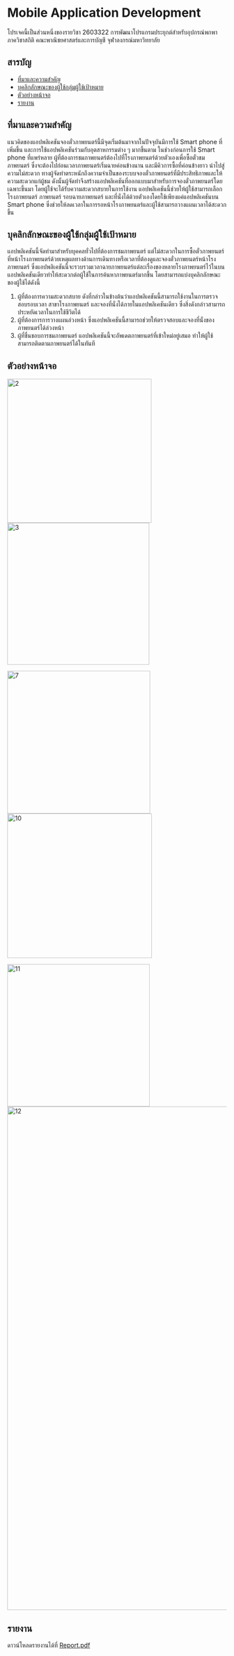 # Mobile Application Development

โปรเจคนี้เป็นส่วนหนึ่งของรายวิชา 2603322 การพัฒนาโปรแกรมประยุกต์สำหรับอุปกรณ์พกพา ภาควิชาสถิติ คณะพาณิชยศาสตร์และการบัญชี จุฬาลงกรณ์มหาวิทยาลัย

## สารบัญ

- [ที่มาและความสำคัญ](#ที่มาและความสำคัญ)
- [บุคลิกลักษณะของผู้ใช้กลุ่มผู้ใช้เป้าหมาย](#บุคลิกลักษณะของผู้ใช้กลุ่มผู้ใช้เป้าหมาย)
- [ตัวอย่างหน้าจอ](#ตัวอย่างหน้าจอ)
- [รายงาน](#รายงาน)

## ที่มาและความสำคัญ

แนวคิดของแอปพลิเคชันจองตั๋วภาพยนตร์นี้มีจุดเริ่มต้นมาจากในปัจจุบันมีการใช้ Smart phone ที่เพิ่มขึ้น และการใช้แอปพลิเคชันร่วมกับอุตสาหกรรมต่าง ๆ มากขึ้นตาม ในช่วงก่อนการใช้ Smart phone ที่แพร่หลาย ผู้ที่ต้องการชมภาพยนตร์ต้องไปที่โรงภาพยนตร์ด้วยตัวเองเพื่อซื้อตั๋วชมภาพยนตร์ ซึ่งจะต้องไปก่อนเวลาภาพยนตร์เริ่มฉายค่อนข้างนาน และมีคิวการซื้อที่ค่อนข้างยาว นำไปสู่ความไม่สะดวก ทางผู้จัดทำตระหนักถึงความจำเป็นของระบบจองตั๋วภาพยนตร์ที่มีประสิทธิภาพและให้ความสะดวกแก่ผู้ชม ดังนั้นผู้จัดทำจึงสร้างแอปพลิเคชันที่ออกแบบมาสำหรับการจองตั๋วภาพยนตร์โดยเฉพาะขึ้นมา โดยผู้ใช้จะได้รับความสะดวกสบายในการใช้งาน แอปพลิเคชันนี้ช่วยให้ผู้ใช้สามารถเลือกโรงภาพยนตร์ ภาพยนตร์ รอบฉายภาพยนตร์ และที่นั่งได้ด้วยตัวเองโดยใช้เพียงแค่แอปพลิเคชันบน Smart phone ซึ่งช่วยให้ลดเวลาในการรอหน้าโรงภาพยนตร์และผู้ใช้สามารถวางแผนเวลาได้สะดวกขึ้น

## บุคลิกลักษณะของผู้ใช้กลุ่มผู้ใช้เป้าหมาย

แอปพลิเคชันนี้จัดทำมาสำหรับบุคคลทั่วไปที่ต้องการชมภาพยนตร์ แต่ไม่สะดวกในการซื้อตั๋วภาพยนตร์ที่หน้าโรงภาพยนตร์ด้วยเหตุผลทางด้านการเดินทางหรือเวลาที่ต้องดูและจองตั๋วภาพยนตร์หน้าโรงภาพยนตร์ ซึ่งแอปพลิเคชันนี้จะรวบรวมเวลาฉายภาพยนตร์แต่ละเรื่องของหลายโรงภาพยนตร์ไว้ในบนแอปพลิเคชันเดียวทำให้สะดวกต่อผู้ใช้ในการค้นหาภาพยนตร์มากขึ้น โดยสามารถแบ่งบุคลิกลักษณะของผู้ใช้ได้ดังนี้

 1. ผู้ที่ต้องการความสะดวกสบาย ดังที่กล่าวในข้างต้นว่าแอปพลิเคชันนี้สามารถใช้งานในการตรวจสอบรอบเวลา สาขาโรงภาพยนตร์ และจองที่นั่งได้ภายในแอปพลิเคชันเดียว ซึ่งสิ่งดังกล่าวสามารถประหยัดเวลาในการใช้ชีวิตได้
 2. ผู้ที่ต้องการการวางแผนล่วงหน้า ซึ่งแอปพลิเคชันนี้สามารถช่วยให้ตรวจสอบและจองที่นั่งของภาพยนตร์ได้ล่วงหน้า
 3. ผู้ที่ชื่นชอบการชมภาพยนตร์ แอปพลิเคชันนี้จะอัพเดตภาพยนตร์ที่เข้าใหม่อยู่เสมอ ทำให้ผู้ใช้สามารถติดตามภาพยนตร์ได้ในทันที

## ตัวอย่างหน้าจอ

<p>
<img width="331" alt="2" src="https://github.com/patinya2001/2603322-Mobile-Application-Development/assets/149204731/c784ccea-4a6b-4c7d-8382-3fb7b4703827">
<img width="326" alt="3" src="https://github.com/patinya2001/2603322-Mobile-Application-Development/assets/149204731/7ad4f757-6d5e-4f87-b2b8-cafa21fe1b8d">
</p>

<p>
<img width="328" alt="7" src="https://github.com/patinya2001/2603322-Mobile-Application-Development/assets/149204731/3ae8ce76-be87-4b55-a7be-6b37bb88b87e">
<img width="332" alt="10" src="https://github.com/patinya2001/2603322-Mobile-Application-Development/assets/149204731/bb7c2ec9-ef28-4b90-9efd-0748d27045bb">
</p>

<p>
<img width="327" alt="11" src="https://github.com/patinya2001/2603322-Mobile-Application-Development/assets/149204731/96b35593-583e-4c48-bdd4-863948a442d9">
<img width="1157" alt="12" src="https://github.com/patinya2001/2603322-Mobile-Application-Development/assets/149204731/994c4785-68f2-4cb1-a3a6-f52627717fec">
</p>

## รายงาน

ดาวน์โหลดรายงานได้ที่ [Report.pdf](Report/)
